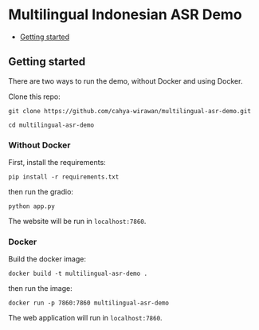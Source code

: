 # Multilingual Indonesian ASR Demo


* [Getting started](#getting-started)

## Getting started
There are two ways to run the demo, without Docker and using Docker.

Clone this repo:
```
git clone https://github.com/cahya-wirawan/multilingual-asr-demo.git
```

```
cd multilingual-asr-demo
```

### Without Docker
First, install the requirements:

```
pip install -r requirements.txt
```
then run the gradio:
```
python app.py
```

The website will be run in `localhost:7860`.

### Docker
Build the docker image:
```
docker build -t multilingual-asr-demo .
```
then run the image:
```
docker run -p 7860:7860 multilingual-asr-demo
```

The web application will run in `localhost:7860`.

